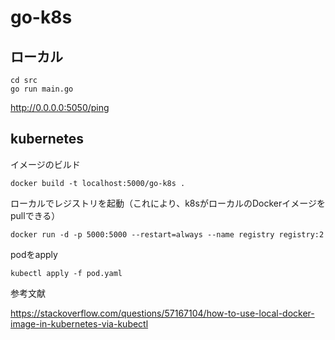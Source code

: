 # go-k8s

## ローカル

```
cd src
go run main.go
```

http://0.0.0.0:5050/ping

## kubernetes

イメージのビルド

```
docker build -t localhost:5000/go-k8s .
```

ローカルでレジストリを起動（これにより、k8sがローカルのDockerイメージをpullできる）

```
docker run -d -p 5000:5000 --restart=always --name registry registry:2
```

podをapply

```
kubectl apply -f pod.yaml
```


参考文献

https://stackoverflow.com/questions/57167104/how-to-use-local-docker-image-in-kubernetes-via-kubectl
